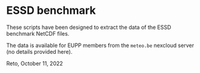 

# ESSD benchmark

These scripts have been designed to extract the data of the ESSD benchmark
NetCDF files.

The data is available for EUPP members from the `meteo.be` nexcloud server (no
details provided here).



Reto, October 11, 2022

